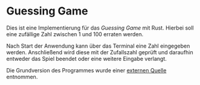 # Guessing Game
Dies ist eine Implementierung für das *Guessing Game* mit Rust. Hierbei soll eine zufällige Zahl zwischen 1 und 100 erraten werden.

Nach Start der Anwendung kann über das Terminal eine Zahl eingegeben werden. Anschließend wird diese mit der Zufallszahl geprüft und daraufhin entweder das Spiel beendet oder eine weitere Eingabe verlangt.

Die Grundversion des Programmes wurde einer [externen Quelle](https://doc.rust-lang.org/book/guessing-game.html) entnommen.
